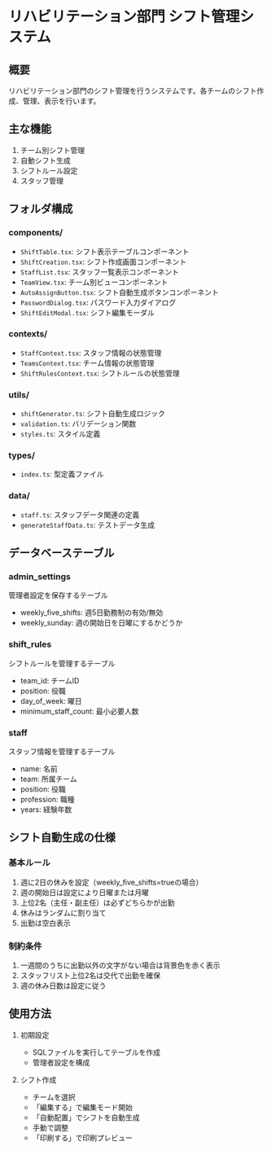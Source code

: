 # リハビリテーション部門 シフト管理システム

## 概要
リハビリテーション部門のシフト管理を行うシステムです。各チームのシフト作成、管理、表示を行います。

## 主な機能
1. チーム別シフト管理
2. 自動シフト生成
3. シフトルール設定
4. スタッフ管理

## フォルダ構成

### components/
- `ShiftTable.tsx`: シフト表示テーブルコンポーネント
- `ShiftCreation.tsx`: シフト作成画面コンポーネント
- `StaffList.tsx`: スタッフ一覧表示コンポーネント
- `TeamView.tsx`: チーム別ビューコンポーネント
- `AutoAssignButton.tsx`: シフト自動生成ボタンコンポーネント
- `PasswordDialog.tsx`: パスワード入力ダイアログ
- `ShiftEditModal.tsx`: シフト編集モーダル

### contexts/
- `StaffContext.tsx`: スタッフ情報の状態管理
- `TeamsContext.tsx`: チーム情報の状態管理
- `ShiftRulesContext.tsx`: シフトルールの状態管理

### utils/
- `shiftGenerator.ts`: シフト自動生成ロジック
- `validation.ts`: バリデーション関数
- `styles.ts`: スタイル定義

### types/
- `index.ts`: 型定義ファイル

### data/
- `staff.ts`: スタッフデータ関連の定義
- `generateStaffData.ts`: テストデータ生成

## データベーステーブル

### admin_settings
管理者設定を保存するテーブル
- weekly_five_shifts: 週5日勤務制の有効/無効
- weekly_sunday: 週の開始日を日曜にするかどうか

### shift_rules
シフトルールを管理するテーブル
- team_id: チームID
- position: 役職
- day_of_week: 曜日
- minimum_staff_count: 最小必要人数

### staff
スタッフ情報を管理するテーブル
- name: 名前
- team: 所属チーム
- position: 役職
- profession: 職種
- years: 経験年数

## シフト自動生成の仕様

### 基本ルール
1. 週に2日の休みを設定（weekly_five_shifts=trueの場合）
2. 週の開始日は設定により日曜または月曜
3. 上位2名（主任・副主任）は必ずどちらかが出勤
4. 休みはランダムに割り当て
5. 出勤は空白表示

### 制約条件
1. 一週間のうちに出勤以外の文字がない場合は背景色を赤く表示
2. スタッフリスト上位2名は交代で出勤を確保
3. 週の休み日数は設定に従う

## 使用方法

1. 初期設定
   - SQLファイルを実行してテーブルを作成
   - 管理者設定を構成

2. シフト作成
   - チームを選択
   - 「編集する」で編集モード開始
   - 「自動配置」でシフトを自動生成
   - 手動で調整
   - 「印刷する」で印刷プレビュー